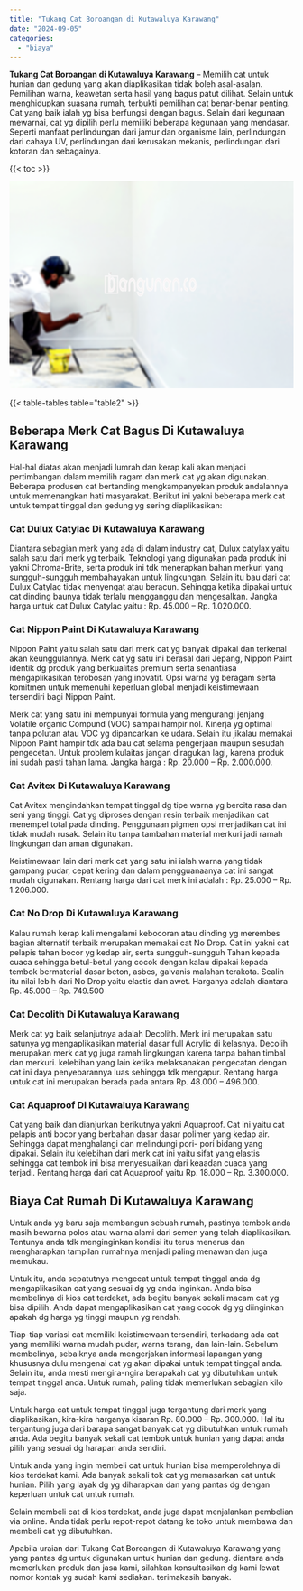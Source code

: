 ```yaml
---
title: "Tukang Cat Boroangan di Kutawaluya Karawang"
date: "2024-09-05"
categories: 
  - "biaya"
---
```


**Tukang Cat Boroangan di Kutawaluya Karawang** – Memilih cat untuk hunian dan gedung yang akan diaplikasikan tidak boleh asal-asalan. Pemilihan warna, keawetan serta hasil yang bagus patut dilihat. Selain untuk menghidupkan suasana rumah, terbukti pemilihan cat benar-benar penting. Cat yang baik ialah yg bisa berfungsi dengan bagus. Selain dari kegunaan mewarnai, cat yg dipilih perlu memiliki beberapa kegunaan yang mendasar. Seperti manfaat perlindungan dari jamur dan organisme lain, perlindungan dari cahaya UV, perlindungan dari kerusakan mekanis, perlindungan dari kotoran dan sebagainya.

{{< toc >}}

![Tukang Cat Boroangan di Kutawaluya Karawang](/images/jasa-cat-murah41.png)

{{< table-tables table="table2" >}}

## Beberapa Merk Cat Bagus Di Kutawaluya Karawang

Hal-hal diatas akan menjadi lumrah dan kerap kali akan menjadi pertimbangan dalam memilih ragam dan merk cat yg akan digunakan. Beberapa produsen cat bertanding mengkampanyekan produk andalannya untuk memenangkan hati masyarakat. Berikut ini yakni beberapa merk cat untuk tempat tinggal dan gedung yg sering diaplikasikan:

### Cat Dulux Catylac Di Kutawaluya Karawang

Diantara sebagian merk yang ada di dalam industry cat, Dulux catylax yaitu salah satu dari merk yg terbaik. Teknologi yang digunakan pada produk ini yakni Chroma-Brite, serta produk ini tdk menerapkan bahan merkuri yang sungguh-sungguh membahayakan untuk lingkungan. Selain itu bau dari cat Dulux Catylac tidak menyengat atau beracun. Sehingga ketika dipakai untuk cat dinding baunya tidak terlalu mengganggu dan mengesalkan. Jangka harga untuk cat Dulux Catylac yaitu : Rp. 45.000 – Rp. 1.020.000.

### Cat Nippon Paint Di Kutawaluya Karawang

Nippon Paint yaitu salah satu dari merk cat yg banyak dipakai dan terkenal akan keunggulannya. Merk cat yg satu ini berasal dari Jepang, Nippon Paint identik dg produk yang berkualitas premium serta senantiasa mengaplikasikan terobosan yang inovatif. Opsi warna yg beragam serta komitmen untuk memenuhi keperluan global menjadi keistimewaan tersendiri bagi Nippon Paint.

Merk cat yang satu ini mempunyai formula yang mengurangi jenjang Volatile organic Compund (VOC) sampai hampir nol. Kinerja yg optimal tanpa polutan atau VOC yg dipancarkan ke udara. Selain itu jikalau memakai Nippon Paint hampir tdk ada bau cat selama pengerjaan maupun sesudah pengecetan. Untuk problem kulaitas jangan diragukan lagi, karena produk ini sudah pasti tahan lama. Jangka harga : Rp. 20.000 – Rp. 2.000.000.

### Cat Avitex Di Kutawaluya Karawang

Cat Avitex mengindahkan tempat tinggal dg tipe warna yg bercita rasa dan seni yang tinggi. Cat yg diproses dengan resin terbaik menjadikan cat menempel total pada dinding. Penggunaan pigmen opsi menjadikan cat ini tidak mudah rusak. Selain itu tanpa tambahan material merkuri jadi ramah lingkungan dan aman digunakan.

Keistimewaan lain dari merk cat yang satu ini ialah warna yang tidak gampang pudar, cepat kering dan dalam pengguanaanya cat ini sangat mudah digunakan. Rentang harga dari cat merk ini adalah : Rp. 25.000 – Rp. 1.206.000.

### Cat No Drop Di Kutawaluya Karawang

Kalau rumah kerap kali mengalami kebocoran atau dinding yg merembes bagian alternatif terbaik merupakan memakai cat No Drop. Cat ini yakni cat pelapis tahan bocor yg kedap air, serta sungguh-sungguh Tahan kepada cuaca sehingga betul-betul yang cocok dengan kalau dipakai kepada tembok bermaterial dasar beton, asbes, galvanis malahan terakota. Sealin itu nilai lebih dari No Drop yaitu elastis dan awet. Harganya adalah diantara Rp. 45.000 – Rp. 749.500

### Cat Decolith Di Kutawaluya Karawang

Merk cat yg baik selanjutnya adalah Decolith. Merk ini merupakan satu satunya yg mengaplikasikan material dasar full Acrylic di kelasnya. Decolih merupakan merk cat yg juga ramah lingkungan karena tanpa bahan timbal dan merkuri. kelebihan yang lain ketika melaksanakan pengecatan dengan cat ini daya penyebarannya luas sehingga tdk mengapur. Rentang harga untuk cat ini merupakan berada pada antara Rp. 48.000 – 496.000.

### Cat Aquaproof Di Kutawaluya Karawang

Cat yang baik dan dianjurkan berikutnya yakni Aquaproof. Cat ini yaitu cat pelapis anti bocor yang berbahan dasar dasar polimer yang kedap air. Sehingga dapat menghalangi dan melindungi pori- pori bidang yang dipakai. Selain itu kelebihan dari merk cat ini yaitu sifat yang elastis sehingga cat tembok ini bisa menyesuaikan dari keaadan cuaca yang terjadi. Rentang harga dari cat Aquaproof yaitu Rp. 18.000 – Rp. 3.300.000.

## Biaya Cat Rumah Di Kutawaluya Karawang

Untuk anda yg baru saja membangun sebuah rumah, pastinya tembok anda masih bewarna polos atau warna alami dari semen yang telah diaplikasikan. Tentunya anda tdk menginginkan kondisi itu terus menerus dan mengharapkan tampilan rumahnya menjadi paling menawan dan juga memukau.

Untuk itu, anda sepatutnya mengecat untuk tempat tinggal anda dg mengaplikasikan cat yang sesuai dg yg anda inginkan. Anda bisa membelinya di kios cat terdekat, ada begitu banyak sekali macam cat yg bisa dipilih. Anda dapat mengaplikasikan cat yang cocok dg yg diinginkan apakah dg harga yg tinggi maupun yg rendah.

Tiap-tiap variasi cat memiliki keistimewaan tersendiri, terkadang ada cat yang memiliki warna mudah pudar, warna terang, dan lain-lain. Sebelum membelinya, sebaiknya anda mengerjakan informasi lapangan yang khususnya dulu mengenai cat yg akan dipakai untuk tempat tinggal anda. Selain itu, anda mesti mengira-ngira berapakah cat yg dibutuhkan untuk tempat tinggal anda. Untuk rumah, paling tidak memerlukan sebagian kilo saja.

Untuk harga cat untuk tempat tinggal juga tergantung dari merk yang diaplikasikan, kira-kira harganya kisaran Rp. 80.000 – Rp. 300.000. Hal itu tergantung juga dari barapa sangat banyak cat yg dibutuhkan untuk rumah anda. Ada begitu banyak sekali cat tembok untuk hunian yang dapat anda pilih yang sesuai dg harapan anda sendiri.

Untuk anda yang ingin membeli cat untuk hunian bisa memperolehnya di kios terdekat kami. Ada banyak sekali tok cat yg memasarkan cat untuk hunian. Pilih yang layak dg yg diharapkan dan yang pantas dg dengan keperluan untuk cat untuk rumah.

Selain membeli cat di kios terdekat, anda juga dapat menjalankan pembelian via online. Anda tidak perlu repot-repot datang ke toko untuk membawa dan membeli cat yg dibutuhkan.

Apabila uraian dari Tukang Cat Boroangan di Kutawaluya Karawang yang yang pantas dg untuk digunakan untuk hunian dan gedung. diantara anda memerlukan produk dan jasa kami, silahkan konsultasikan dg kami lewat nomor kontak yg sudah kami sediakan. terimakasih banyak.
